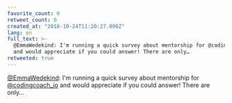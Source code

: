 ```yaml
---
favorite_count: 0
retweet_count: 0
created_at: "2018-10-24T11:20:27.000Z"
lang: en
full_text: >-
  @EmmaWedekind: I'm running a quick survey about mentorship for @codingcoach_io
  and would appreciate if you could answer! There are only…
retweeted: true
---
```


[@EmmaWedekind](https://twitter.com/EmmaWedekind): I'm running a quick survey
about mentorship for [@codingcoach_io](https://twitter.com/codingcoach_io) and
would appreciate if you could answer! There are only…
